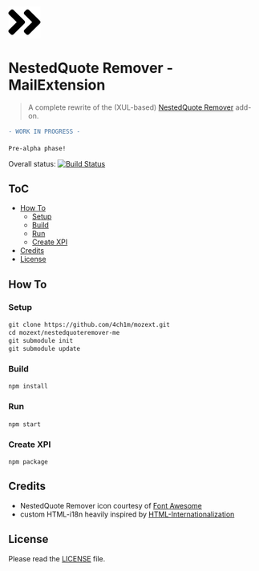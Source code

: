 ![NestedQuote Remover](https://raw.githubusercontent.com/4ch1m/mozext/master/nestedquoteremover-me/src/_images/nestedquoteremover-64px-black.png)

# NestedQuote Remover - MailExtension
> A complete rewrite of the (XUL-based) [NestedQuote Remover](../nestedquoteremover) add-on.

```diff
- WORK IN PROGRESS -

Pre-alpha phase!
```

Overall status: [![Build Status](https://travis-ci.org/4ch1m/mozext.svg?branch=master)](https://travis-ci.org/4ch1m/mozext)

## ToC

* [How To](#how-to)
  * [Setup](#setup)
  * [Build](#build)
  * [Run](#run)
  * [Create XPI](#create-xpi)
* [Credits](#credits)
* [License](#license)

## How To

### Setup

```
git clone https://github.com/4ch1m/mozext.git
cd mozext/nestedquoteremover-me
git submodule init
git submodule update
```

### Build

```
npm install
```

### Run

```
npm start
```

### Create XPI

```
npm package
```

## Credits

* NestedQuote Remover icon courtesy of [Font Awesome](https://fontawesome.com)
* custom HTML-i18n heavily inspired by [HTML-Internationalization](https://github.com/erosman/HTML-Internationalization)

## License

Please read the [LICENSE](../LICENSE) file.
